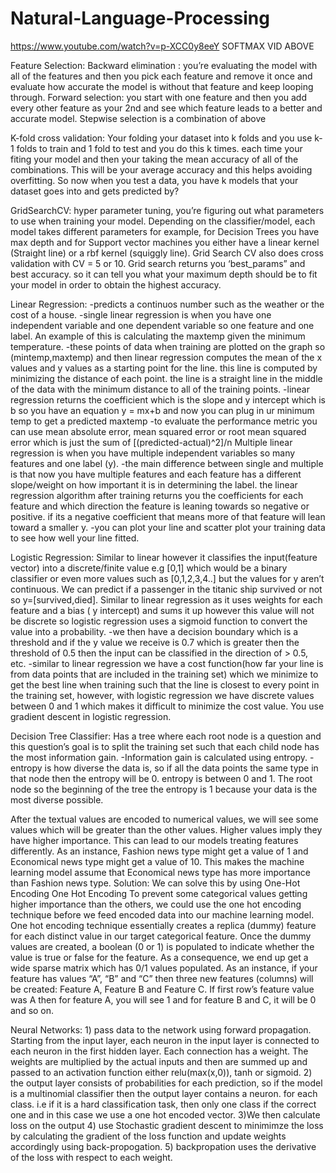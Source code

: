 # Natural-Language-Processing
https://www.youtube.com/watch?v=p-XCC0y8eeY
SOFTMAX VID ABOVE

Feature Selection:
Backward elimination : you’re evaluating the model with all of the features and then you pick each feature and remove it once and evaluate how accurate the model is without that feature and keep looping through. 
Forward selection: you start with one feature and then you add every other feature as your 2nd and see which feature leads to a better and accurate model.
Stepwise selection is a combination of above

K-fold cross validation:
Your folding your dataset into k folds  and you use k-1 folds to train and 1 fold to test and you do this k times. each time your fiting your model and then your taking the mean accuracy of all of the combinations. This will be your average accuracy and this helps avoiding overfitting. 
	So now when you test a data, you have k models that your dataset goes into and gets predicted by?

GridSearchCV: 
	hyper parameter tuning, you’re figuring out what parameters to use when training your model. Depending on the classifier/model, each model takes different parameters for example, for Decision Trees you have max depth and for Support vector machines you either have a linear kernel (Straight line)  or a rbf kernel (squiggly line). Grid Search CV also does cross validation with CV = 5 or 10. Grid search returns you ‘best_params” and best accuracy. so it can tell you what your maximum depth should be to fit your model in order to obtain the highest accuracy.

Linear Regression:
	-predicts a continuos number such as the weather or the cost of a house.
	-single linear regression is when you have one independent variable and one dependent variable so one feature and one label. An example of this is calculating the maxtemp given the minimum temperature. 
		-these points of data when training are plotted on the graph so (mintemp,maxtemp) and then linear regression computes the mean of the x values and y values as a starting 	point for the line. this line is computed by minimizing the distance of each point. the line is a straight line in the middle of the data with the minimum distance to all of the training 	points.
		-linear regression returns the coefficient which is the slope and y intercept which is b so you have an equation y = mx+b and now you can plug in ur minimum temp to get a 		predicted maxtemp
		-to evaluate the performance metric you can use mean absolute error, mean squared error or root mean squared error which is just the sum of [(predicted-actual)^2]/n
	Multiple linear regression is when you have multiple independent variables so many features and one label (y).
		-the main difference between single and multiple is that now you have multiple features and each feature has a different slope/weight on how important it is in determining the label. the linear regression algorithm after training returns you the coefficients for each feature and which direction the feature is leaning towards so negative or positive. if its a negative coefficient that means more of that feature will lean toward a smaller y.
	-you can plot your line and scatter plot your training data to see how well your line fitted.

Logistic Regression:
	Similar to linear however it classifies the input(feature vector) into a discrete/finite value e.g [0,1] which would be a binary classifier or even more values such as [0,1,2,3,4..] but the values for y aren’t continuous. We can predict if a passenger in the titanic ship survived or not so y=[survived,died].
	Similar to linear regression as it uses weights for each feature and a bias ( y intercept) and sums it up however this value will not be discrete so logistic regression uses a sigmoid function to convert the value into a probability.
		-we then have a decision boundary which is a threshold and if the y value we receive is 0.7 which is greater then the threshold of 0.5 then the input can be classified in the direction of > 0.5, etc.
	-similar to linear regression we have a cost function(how far your line is from data points that are included in the training set) which we minimize to get the best line when training such that the line is closest to every point in the training set, however, with logistic regression we have discrete values between 0 and 1 which makes it difficult to minimize the cost value. You use gradient descent in logistic regression.

Decision Tree Classifier:
	Has a tree where each root node is a question and this question’s goal is to split the training set such that each child node has the most information gain. 
	-Information gain is calculated using entropy.
		-entropy is how diverse the data is, so if all the data points the same type in that node then the entropy will be 0. entropy is between 0 and 1. The root node so the beginning of the tree the entropy is 1 because your data is the most diverse possible. 
	
After the textual values are encoded to numerical values, we will see some values which will be greater than the other values. Higher values imply they have higher importance. This can lead to our models treating features differently. As an instance, Fashion news type might get a value of 1 and Economical news type might get a value of 10. This makes the machine learning model assume that Economical news type has more importance than Fashion news type.
Solution: We can solve this by using One-Hot Encoding
One Hot Encoding
To prevent some categorical values getting higher importance than the others, we could use the one hot encoding technique before we feed encoded data into our machine learning model.
One hot encoding technique essentially creates a replica (dummy) feature for each distinct value in our target categorical feature. Once the dummy values are created, a boolean (0 or 1) is populated to indicate whether the value is true or false for the feature. As a consequence, we end up get a wide sparse matrix which has 0/1 values populated.
As an instance, if your feature has values “A”, “B” and “C” then three new features (columns) will be created: Feature A, Feature B and Feature C. If first row’s feature value was A then for feature A, you will see 1 and for feature B and C, it will be 0 and so on.


Neural Networks:
	1) pass data to the network using forward propagation. Starting from the input layer, each neuron in the input layer is connected to each neuron in the first hidden layer. Each connection has a weight. The weights are multiplied by the actual inputs and then are summed up and passed to an activation function either relu(max(x,0)), tanh or sigmoid. 
	2) the output layer consists of probabilities for each prediction, so if the model is a multinomial classifier then the output layer contains a neuron. for each class. 
		i.e if it is a hard classification task, then only one class if the correct one and in this case we use a one hot encoded vector. 
	3)We then calculate loss on the output
	4) use Stochastic gradient descent to minimimze the loss by calculating the gradient of the loss function and update weights accordingly using back-propogation.
	5) backpropation uses the derivative of the loss with respect to each weight.

